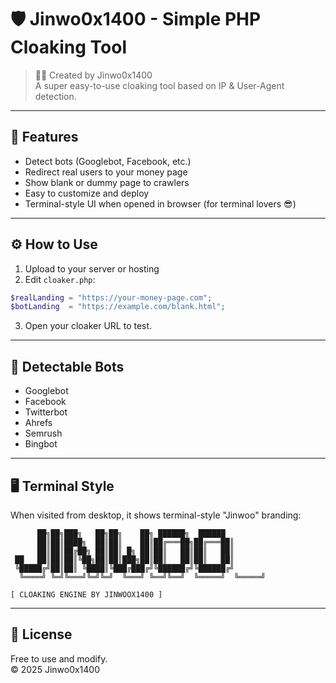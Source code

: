 # 🛡️ Jinwo0x1400 - Simple PHP Cloaking Tool

> 👨‍💻 Created by Jinwo0x1400  
> A super easy-to-use cloaking tool based on IP & User-Agent detection.

---

## 🚀 Features

- Detect bots (Googlebot, Facebook, etc.)
- Redirect real users to your money page
- Show blank or dummy page to crawlers
- Easy to customize and deploy
- Terminal-style UI when opened in browser (for terminal lovers 😎)

---

## ⚙️ How to Use

1. Upload to your server or hosting
2. Edit `cloaker.php`:

```php
$realLanding = "https://your-money-page.com";
$botLanding  = "https://example.com/blank.html";
```

3. Open your cloaker URL to test.

---

## 🧪 Detectable Bots

- Googlebot
- Facebook
- Twitterbot
- Ahrefs
- Semrush
- Bingbot

---

## 🖥️ Terminal Style

When visited from desktop, it shows terminal-style "Jinwoo" branding:

```
      ██╗██╗███╗   ██╗██╗    ██╗ ██████╗  ██████ 
      ██║██║████╗  ██║██║    ██║██╔═══██╗██╔═══██║
      ██║██║██╔██╗ ██║██║ █╗ ██║██║   ██║██║   ██║
 ██   ██║██║██║╚██╗██║██║███╗██║██║   ██║██║   ██║
 ╚█████╔╝██║██║ ╚████║╚███╔███╔╝╚██████╔╝╚██████╔╝
  ╚════╝ ╚═╝╚═══╝╚═╝╚═╝  ╚═══╝ ╚══╝╚══╝  ╚═════╝  ╚═════╝ 

[ CLOAKING ENGINE BY JINWOOX1400 ]
```

---

## 📜 License

Free to use and modify.  
© 2025 Jinwo0x1400

